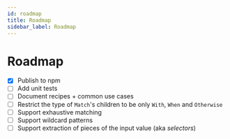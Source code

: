 ```yaml
---
id: roadmap
title: Roadmap
sidebar_label: Roadmap
---
```


# Roadmap

- [x] Publish to npm
- [ ] Add unit tests
- [ ] Document recipes + common use cases
- [ ] Restrict the type of `Match`'s children to be only `With`, `When` and
      `Otherwise`
- [ ] Support exhaustive matching
- [ ] Support wildcard patterns
- [ ] Support extraction of pieces of the input value (aka _selectors_)
